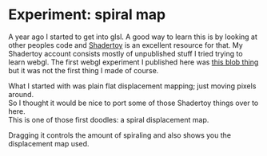 <!--
  id: 3273
  date: 2017-01-14T10:07:46
  modified: 2017-01-24T15:36:32
  slug: experiment-spiralmap
  type: post
  excerpt: <p>The first webgl shader I published was 3D Perlin noise dripping from the ceiling. But one of the first webgl shaders I made was a simple displacement map.</p> 
  content: <p>A year ago I started to get into glsl. A good way to learn this is by looking at other peoples code and <a href="http://shadertoy.com" target="_blank">Shadertoy</a> is an excellent resource for that. My Shadertoy account consists mostly of unpublished stuff I tried trying to learn webgl. The first webgl experiment I published here was <a href="/experiment-blob">this blob thing</a> but it was not the first thing I made of course.</p> <p>What I started with was plain flat displacement mapping; just moving pixels around.<br /> So I thought it would be nice to port some of those Shadertoy things over to here.<br /> This is one of those first doodles: a spiral displacement map.</p> <p>Dragging it controls the amount of spiraling and also shows you the displacement map used.</p> <pre><code data-language="glsl" data-src="/static/glsl/spiralmap.glsl"></code></pre> 
  categories: code,glsl
  tags: webgl,shader
-->

# Experiment: spiral map

<p>A year ago I started to get into glsl. A good way to learn this is by looking at other peoples code and <a href="http://shadertoy.com" target="_blank">Shadertoy</a> is an excellent resource for that. My Shadertoy account consists mostly of unpublished stuff I tried trying to learn webgl. The first webgl experiment I published here was <a href="/experiment-blob">this blob thing</a> but it was not the first thing I made of course.</p>
<p>What I started with was plain flat displacement mapping; just moving pixels around.<br />
So I thought it would be nice to port some of those Shadertoy things over to here.<br />
This is one of those first doodles: a spiral displacement map.</p>
<p>Dragging it controls the amount of spiraling and also shows you the displacement map used.</p>
<pre><code data-language="glsl" data-src="/static/glsl/spiralmap.glsl"></code></pre>

